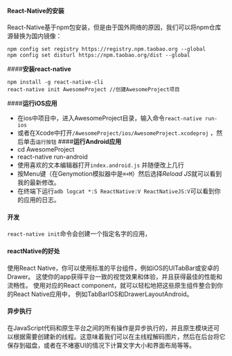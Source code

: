 <!--
author: 滇西之王
head: http://q.qlogo.cn/qqapp/100229475/C96DA226D9D07DECADAA54A78E9FEDF9/100
date: 2016-05-20
title: React-Native学习笔记(1)
tags: react,js
category: react-native,app
status: publish
summary: 本文是自己react-native学习笔记的记录
-->
#### React-Native的安装
React-Native基于npm包安装，但是由于国外网络的原因，我们可以将npm仓库源替换为国内镜像：
``` 
npm config set registry https://registry.npm.taobao.org --global
npm config set disturl https://npm.taobao.org/dist --global
```
####**安装react-native**
```
npm install -g react-native-cli
react-native init AwesomeProject //创建AwesomeProject项目
```
####**运行iOS应用**
- 在ios中项目中，进入AwesomeProject目录，输入命令`react-native run-ios`
-  或者在Xcode中打开`/AwesomeProject/ios/AwesomeProject.xcodeproj` ，然后单击`运行按钮`
####**运行Android应用**
- cd AwesomeProject
- react-native run-android
- 使用喜欢的文本编辑器打开`index.android.js` 并随便改上几行
- 按Menu键（在Genymotion模拟器中是`⌘+M`）然后选择*Reload JS*就可以看到我的最新修改。
- 在终端下运行`adb logcat *:S ReactNative:V ReactNativeJS:V`可以看到你的应用的日志。
#### 开发
`react-native init`命令会创建一个指定名字的应用，
#### reactNative的好处
使用React Native，你可以使用标准的平台组件，例如iOS的UITabBar或安卓的Drawer。 这使你的app获得平台一致的视觉效果和体验，并且获得最佳的性能和流畅性。 使用对应的React component，就可以轻松地把这些原生组件整合到你的React Native应用中， 例如TabBarIOS和DrawerLayoutAndroid。
#### 异步执行
在JavaScript代码和原生平台之间的所有操作是异步执行的，并且原生模块还可以根据需要创建新的线程。这意味着我们可以在主线程解码图片，然后在后台将它保存到磁盘，或者在不堵塞UI的情况下计算文字大小和界面布局等等。





